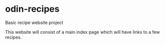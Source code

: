 # odin-recipes
Basic recipe website project

This website will consist of a main index page which will have links to a few recipes. 

